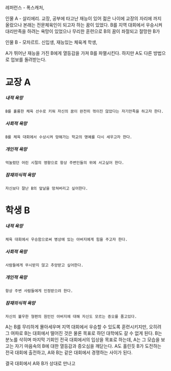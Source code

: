 레퍼런스 - 폭스캐처, 

인물 A - 살리에리.
	교장, 공부에 타고난 재능이 있어 젊은 나이에 교장의 자리에 까지 올랐으나 본래는 전문체육인이 되고자 하는 꿈이 있었다. B를 지역 대회에서 우승시켜 대리만족을 하려는 욕망이 있었으나 무리한 훈련으로 B의 꿈이 좌절되고 절망한 B가 
	
인물 B - 모차르트.
	신입생, 재능있는 체육계 학생, 
	

A가 뛰어난 재능을 가진 B에게 열등감을 가져 B를 파멸시킨다. 하지만 A도 다른 방법으로 업보를 돌려받는다.

# 교장 A
##### 내적 욕망
	B를 훌륭한 체육 선수로 키워 자신의 꿈이 완전히 꺾이진 않았다는 자기만족을 하고자 한다.
##### 사회적 욕망
	B를 체육 대회에서 수상시켜 망해가는 학교의 명예를 다시 세우고자 한다.
##### 개인적 욕망
	억눌렸던 어린 시절의 영향으로 항상 주변인들의 위에 서고싶어 한다.
##### 잠재의식적 욕망
	자신보다 잘난 B의 앞날을 망쳐버리고 싶어한다.

# 학생 B
##### 내적 욕망
	체육 대회에서 우승함으로써 병상에 있는 아버지에게 힘을 주고자 한다.
##### 사회적 욕망
	사람들에게 무시받지 않고 추앙받고 싶어한다.
##### 개인적 욕망
	항상 주변 사람들에게 인정받으려 한다.
##### 잠재의식적 욕망
	자신의 불우한 형편의 원인인 아버지에 대해 자신도 모르는 증오를 품고있다.

 A는 B를 무리하게 몰아세우며 지역 대회에서 우승할 수 있도록 훈련시키지만, 오히려 그 여파로 B는 대회에서 떨어진 것은 물론 목표로 하던 대학에도 갈 수 없게 된다. B는 분노를 삭히며 마지막 기회인 전국 대회에서의 입상을 목표로 하는데, A는 그 모습을 보고는 자기 마음속의 B에 대한 열등감과 증오심을 깨닫는다. A도 홀린듯 B가 도전하는 전국 대회에 출전하고, A와 B는 같은 대회에서 경쟁하는 사이가 된다.

 결국 대회에서 A와 B가 상대로 만나고